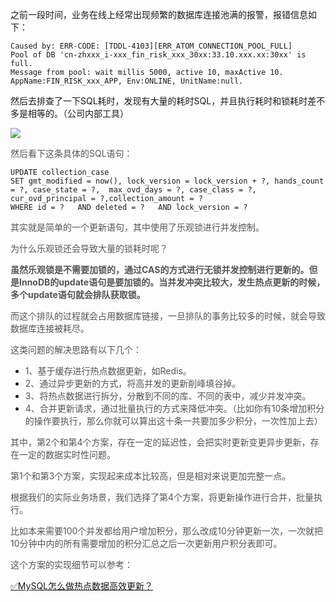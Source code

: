 之前一段时间，业务在线上经常出现频繁的数据库连接池满的报警，报错信息如下：

<font style="color:rgb(85, 85, 85);"></font>

```plain
Caused by: ERR-CODE: [TDDL-4103][ERR_ATOM_CONNECTION_POOL_FULL] 
Pool of DB 'cn-zhxxx_i-xxx_fin_risk_xxx_30xx:33.10.xxx.xx:30xx' is full. 
Message from pool: wait millis 5000, active 10, maxActive 10. 
AppName:FIN_RISK_xxx_APP, Env:ONLINE, UnitName:null. 
```



然后去排查了一下SQL耗时，发现有大量的耗时SQL，并且执行耗时和锁耗时差不多是相等的。（公司内部工具）



![](https://cdn.nlark.com/yuque/0/2022/jpeg/5378072/1668684158230-44c1d921-62e1-4f69-bfbd-b2fc5e86a402.jpeg)

<font style="color:rgb(85, 85, 85);">然后看下这条具体的SQL语句：</font>

```plain
UPDATE collection_case 
SET gmt_modified = now(), lock_version = lock_version + ?, hands_count = ?, case_state = ?,  max_ovd_days = ?, case_class = ?, cur_ovd_principal = ?,collection_amount = ? 
WHERE id = ?   AND deleted = ?   AND lock_version = ? 
```

<font style="color:rgb(85, 85, 85);">其实就是简单的一个更新语句，其中使用了乐观锁进行并发控制。</font>

<font style="color:rgb(85, 85, 85);"></font>

<font style="color:rgb(85, 85, 85);">为什么乐观锁还会导致大量的锁耗时呢？</font>

<font style="color:rgb(85, 85, 85);"></font>

**<font style="color:rgb(85, 85, 85);">虽然乐观锁是不需要加锁的，通过CAS的方式进行无锁并发控制进行更新的。但是InnoDB的update语句是要加锁的。当并发冲突比较大，发生热点更新的时候，多个update语句就会排队获取锁。</font>**

**<font style="color:rgb(85, 85, 85);"></font>**

<font style="color:rgb(85, 85, 85);">而这个排队的过程就会占用数据库链接，一旦排队的事务比较多的时候，就会导致数据库连接被耗尽。</font>

<font style="color:rgb(85, 85, 85);"></font>

<font style="color:rgb(85, 85, 85);">这类问题的解决思路有以下几个：</font>

<font style="color:rgb(85, 85, 85);"></font>

+ <font style="color:rgb(85, 85, 85);">1、基于缓存进行热点数据更新，如Redis。</font>
+ <font style="color:rgb(85, 85, 85);">2、通过异步更新的方式，将高并发的更新削峰填谷掉。</font>
+ <font style="color:rgb(85, 85, 85);">3、将热点数据进行拆分，分散到不同的库、不同的表中，减少并发冲突。</font>
+ <font style="color:rgb(85, 85, 85);">4、合并更新请求，通过批量执行的方式来降低冲突。（比如你有10条增加积分的操作要执行，那么你就可以算出这十条一共要加多少积分，一次性加上去）</font>

<font style="color:rgb(85, 85, 85);"></font>

<font style="color:rgb(85, 85, 85);">其中，第2个和第4个方案，存在一定的延迟性，会把实时更新变更异步更新，存在一定的数据实时性问题。</font>

<font style="color:rgb(85, 85, 85);"></font>

<font style="color:rgb(85, 85, 85);">第1个和第3个方案，实现起来成本比较高，但是相对来说更加完整一点。</font>

<font style="color:rgb(85, 85, 85);"></font>

<font style="color:rgb(85, 85, 85);">根据我们的实际业务场景，我们选择了第4个方案，将更新操作进行合并，批量执行。</font>

<font style="color:rgb(85, 85, 85);"></font>

<font style="color:rgb(85, 85, 85);">比如本来需要100个并发都给用户增加积分，那么改成10分钟更新一次，一次就把10分钟中内的所有需要增加的积分汇总之后一次更新用户积分表即可。</font>

<font style="color:rgb(85, 85, 85);"></font>

<font style="color:rgb(85, 85, 85);">这个方案的实现细节可以参考：</font>

<font style="color:rgb(85, 85, 85);"></font>

[✅MySQL怎么做热点数据高效更新？](https://www.yuque.com/hollis666/qyhor6/rfqcbz190k9egley)

